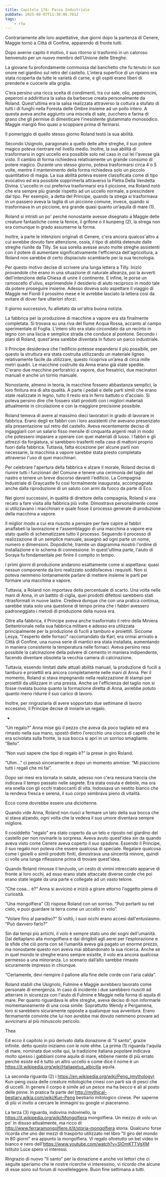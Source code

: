 ```yaml
---
title: Capitolo 174: Parco Industriale
pubDate: 2025-08-07T11:30:06.701Z
tags:
    - rtw
---
```



Contrariamente alle loro aspettative, due giorni dopo la partenza di Cenere, Maggie tornò a Città di Confine, apparendo di fronte tutti.


Dopo averne capito il motivo, il suo ritorno si trasformò in un caloroso benvenuto per un nuovo membro dell'Unione delle Streghe.


La giovane fu profondamente commossa dal banchetto che fu tenuto in suo onore nel giardino sul retro del castello. L'intera superfice di un ripiano era stata ricoperta da tutte le varietà di carne, e gli ospiti erano liberi di prenderle e cuocerle alla griglia.


C’era persino una ricca scelta di condimenti, tra cui sale, olio, peperoncini, peperoni e addirittura la salsa da barbecue creata personalmente da Roland. Quest'ultima era la salsa realizzata attraverso la cottura a stufato di tutti i di funghi nella Foresta delle Ombre insieme ad un pollo intero. A questa aveva anche aggiunto una miscela di sale, zucchero e farina di grano che gli permise di dimenticare l'inesistente glutammato monosodico. Maggie mangiò fino quasi a scoppiare prima di fermarsi.


Il pomeriggio di quello stesso giorno Roland testò la sua abilità.


Secondo Usignolo, paragonato a quello delle altre streghe, il suo potere magico poteva rientrare nel livello medio. Inoltre, la sua abilità di trasformarsi in ogni uccello era possibile solo nel caso in cui lei l'avesse già visto. Il cambio di forma richiedeva relativamente un grande consumo di potere magico. Durante uno stesso giorno, poteva trasformarsi circa 4 o 5 volte, mentre il mantenimento della forma richiedeva solo un piccolo quantitativo di magia. La sua abilità poteva essere classificata come di tipo evocativo ed era possibile sopprimerla attraverso la Pietra Della Vendetta Divina. L'uccello in cui preferiva trasformarsi era il piccione, ma Roland notò che era sempre più grande rispetto ad un uccello normale, a prescindere dal tipo. Per esempio, a detta del Principe, quando la strega si trasformava in un passero aveva la taglia di un piccione comune, invece, quando si trasformava in un piccione, era grande quasi quanto un’aquila di mare (1).


Roland si intristì un po' perché nonostante avesse disegnato a Maggie delle creature fantastiche come la fenice, il grifone o il kunpeng (2), la strega non era comunque in grado assumerne la forma.


Inoltre, a parte le intenzioni originali di Cenere, c'era ancora qualcos'altro a cui avrebbe dovuto fare attenzione, ossia, il tipo di abilità detenute dalle streghe riunite da Tilly. Se sua sorella avesse avuto molte streghe assistenti con il potere di aumentare significativamente l'efficienza dell'agricoltura, a Roland non sarebbe di certo dispiaciuto scambiarle per la sua tecnologia.


Per questo motivo decise di scrivere una lunga lettera a Tilly. Iniziò provandole che erano in una situazione di naturale alleanza, poi la avvertì dell'intenzione della Chiesa di unire il continente. E infine, le porse un ramoscello d'ulivo, esprimendole il desiderio di aiuto reciproco in modo tale da potere proseguire insieme. Adesso doveva solo aspettare il viaggio di Maggie nei Fiordi il prossimo mese e le avrebbe lasciato la lettera così da evitare di dover fare ulteriori sforzi.


Il giorno successivo, fu allietato da un'altra buona notizia.


La fabbrica per la produzione di macchine a vapore era sta finalmente completata. Si trovava su una riva del fiume Acqua Rossa, accanto al campo sperimentale di Foglia. L'intero sito era stato circondato da un recinto in legno con una liscia e semplice strada che conduce al pontone. Secondo i piani di Roland, quest'area sarebbe diventata in futuro un parco industriale.


Il Principe desiderava che l'edificio potesse espandersi il più possibile, per questo la struttura era stata costruita utilizzando un materiale ligneo relativamente facile da utilizzare, questo ricopriva un’area di circa mille metri quadri. Le macchine costruite da Anna erano già state spedite. C'erano due macchine perforatrici a vapore, due fresatrici, due macinatori manuali e anche un tornio manuale.


Nonostante, almeno in teoria, le macchine fossero abbastanza semplici, la loro finitura era di alta qualità. A parte i pedali e delle parti simili che erano state realizzate in legno, tutto il resto era in ferro battuto o d'acciaio. Si poteva persino dire che fossero stati prodotti con i migliori materiali attualmente in circolazione e con la maggiore precisione possibile.


Roland temeva di avere al massimo dieci lavoratori in grado di lavorare in fabbrica. Erano degli ex fabbri con i loro assistenti che avevano presenziato alla presentazione sul retro del castello. Aveva recentemente deciso di ingaggiarli con un salario fisso mensile di cinquanta argenti reali in modo che potessero imparare a operare con quei materiali di lusso. I fabbri e gli attrezzi da forgiatura, si sarebbero trasferiti nella casa di mattoni proprio fuori dalla fabbrica. Tuttavia, fatta eccezione per alcune parti non necessarie, la macchina a vapore sarebbe stata presto completata attraverso l'uso di quei macchinari.


Per celebrare l'apertura della fabbrica e alzare il morale, Roland decise di riunire tutti i funzionari del Comune e tenere una cerimonia del taglio del nastro e  tenere un breve discorso davanti l'edificio. La Compagnia Industriale di Graycastle fu così formalmente inaugurata, accompagnata anche dalla riproduzione di un saluto con armi da fuoco da parte di Eco.


Nei giorni successivi, in qualità di direttore della compagnia, Roland si era recato a fare visita alla fabbrica più volte. Dimostrava personalmente come si utilizzavano i macchinari e quale fosse il processo generale di produzione della macchina a vapore.


Il miglior modo a cui era riuscito a pensare per fare capire ai fabbri analfabeti la lavorazione e l'assemblaggio di una macchina a vapore era stato quello di schematizzare tutto il processo. Seguendo il processo di realizzazione di un semplice manuale, assegnò ad ogni parte un nome, numero e dimensioni. Dopodiché, tramite un diagramma mostrò l'ordine di installazione e lo schema di connessione. In quest'ultima parte, l'aiuto di Soraya fu fondamentale per finire il compito in tempo.


I primi giorni di produzione andarono esattamente come si aspettava: quasi nessun componente da loro realizzato soddisfaceva i requisiti. Non si poteva nemmeno lontanamente parlare di mettere insieme le parti per formare una macchina a vapore.


Tuttavia, a Roland non importava della percentuale di scarto. Una volta nelle mani di Anna, in un battito di ciglia, quei prodotti difettosi sarebbero stati ritrasformati in nuove lastre. Credeva dunque che con una pratica continua, sarebbe stata solo una questione di tempo prima che i fabbri avessero padroneggiato i metodi di produzione della nuova era.


Oltre alla fabbrica, il Principe aveva anche trasformato il retro della Miniera Settentrionale nella sua fabbrica militare e adesso era utilizzata principalmente per la produzione di fucili a tamburo e proiettili. Siccome Lesya, "l'esperto delle fornaci" raccomandato da Karl, era ormai arrivato a Città di Confine, una nuova serie di mantici era stata installata, aumentando in maniera consistente la temperatura nelle fornaci. Aveva persino reso possibile la calcinazione della polvere di cemento in maniera indipendente, facendo diventare obsoleta la vecchia camera di calcinazione.


Tuttavia, essendo limitati dalle attuali abilità manuali, la produzione di fucili a tamburo e proiettili era ancora completamente nelle mani di Anna. Per il momento, Roland si stava impegnando nella realizzazione di stampi per proiettili da utilizzare in una pressa. Anche se l'efficienza del taglio non si fosse rivelata buona quanto la formazione diretta di Anna, avrebbe potuto quanto meno ridurre il suo carico di lavoro.


Inoltre, per ringraziarla di avere sopportato due settimane di lavoro eccessivo, il Principe decise di inviarle un regalo.


*


“Un regalo?” Anna mise giù il pezzo che aveva da poco tagliato ed era rimasto nella sua mano, spostò dietro l'orecchio una ciocca di capelli che le era scivolata sulla fronte, la sua bocca si aprì in un sorriso smagliante. “Bello”.


“Non vuoi sapere che tipo di regalo è?” la prese in giro Roland.


“Uhm…” ci pensò sinceramente e dopo un momento ammise: “Mi piacciono tutti i regali che mi fai”.


Dopo sei mesi era tornata in salute, adesso non c'era nessuna traccia che indicava il tempo passato nelle segrete. Era stata ossuta e debole, ma ora era snella con gli occhi traboccanti di vita. Indossava un vestito bianco che la rendeva fresca e serena, il suo corpo sembrava pieno di vitalità.


Ecco come dovrebbe essere una diciottenne.


Quando vide Anna, Roland non riuscì a fermare un lato della sua bocca che si stava alzando, ogni volta che la vedeva il suo umore diventava sempre migliore.


Il cosiddetto "regalo" era stato coperto da un telo e riposto nel giardino del castello per non rovinarle la sorpresa. Aveva avuto quest'idea sin da quando aveva visto come Cenere aveva coperto il suo spadone. Essendo il Principe, il suo regalo non poteva che essere qualcosa di speciale. Regalare qualcosa come i gioielli o simili prodotti finiti, dimostrava una sincerità minore, quindi ci volle una lunga riflessione prima di trovare quest'idea.


Quando Roland rimosse il lenzuolo, un cesto di vimini intrecciato apparve di fronte ai loro occhi, ad esso erano state attaccate diverse corde che poi erano state legate da una parte e collegate ad un vasto telone.


“Che cosa... è?” Anna si avvicinò e iniziò a girare attorno l'oggetto piena di curiosità.


“Una mongolfiera” (3) rispose Roland con un sorriso.  “Può portarti su nel cielo, e puoi guardare la terra come un uccello in volo”.


“Volare fino al paradiso?” Si voltò, i suoi occhi erano accesi dall'entusiasmo. “Può davvero farlo?”


Sin dai tempi più antichi, il volo è sempre stato uno dei sogni dell'umanità. Dal deltaplano alla mongolfiera e dai dirigibili agli aerei per l’esplorazione e le sfide che ciò porta con sé l’umanità aveva già pagato un enorme prezzo, ma nonostante questo non aveva mai abbandonato la sua ricerca. Anche se in quel mondo le streghe erano sempre esistite, il volo era ancora qualcosa permesso a una minoranza. Lo scenario dall’alto sarebbe rimasto sicuramente impresso in chiunque.


“Certamente, devi riempire il pallone alla fine delle corde con l'aria calda”.


Roland stabilì che Usignolo, Fulmine e Maggie avrebbero lavorato come personale di emergenza. In caso di incidente i due sarebbero riusciti ad atterrare in sicurezza con l'aiuto di Fulmine e Maggie nella forma di aquila di mare. Per quanto riguardava le altre streghe, aveva deciso di non informarle momentaneamente di una cosa simile. Soprattutto Wendy e Pergamena, loro si sarebbero sicuramente opposte a qualunque sua avventura. Erano fermamente convinte che lui non avrebbe mai dovuto nemmeno provare ad avvicinarsi al più minuscolo pericolo.




Thea






Ed ecco il capitolo in più derivato dalla donazione di "Il santo", grazie infinite. detto questo iniziamo con le note ehhe.
La prima (1) riguarda l'aquila di mare, nominata due volte qui, la tradizione italiana popolare indicava molto spesso i gabbiani come aquila di mare, ebbene niente di più errato perchè esiste ed è tutto un altro uccello e come dice il nome è un https://it.wikipedia.org/wiki/Haliaeetus_albicilla aquila.


La seconda riguarda (2) i https://en.wikipedia.org/wiki/Peng_(mythology) Kun-peng ossia delle creature mitologiche cinesi con parti sia di pesci che di uccelli. In genere il corpo è simile ad un pesce ma ha becco e ali al posto delle pinne. In pratica fa parte del http://mythical-bestiary.wikia.com/wiki/Kun-Peng bestiario mitologico cinese. Per saperne di più vi invito a cercare le immagini su google vi piaceranno.


La terza (3) riguarda, indovina indovinello, la https://it.wikipedia.org/wiki/Mongolfiera mongolfiera. Un mezzo di volo un po' in disuso attualmente, ma ricco di http://www.ferraramongolfiere.it/it/storia-mongolfiera storia. Qualcuno forse ricorda che uno dei mezzi di trasporto utilizzato nel libro "Il giro del mondo in 80 giorni" era appunto la mongolfiera. Vi regalo oltretutto un bel video in bianco e nero dell'https://www.youtube.com/watch?v=SlOmKTTVgXM Istituto Luce spero vi interessi.


Ringrazio di nuovo "Il santo" per la donazione e anche voi lettori che ci seguite speriamo che le nostre ricerche vi interessino, vi ricordo che alcune di esse sono sul forum di novelleleggere. Buon fine settimana a tutti.                                


                                



